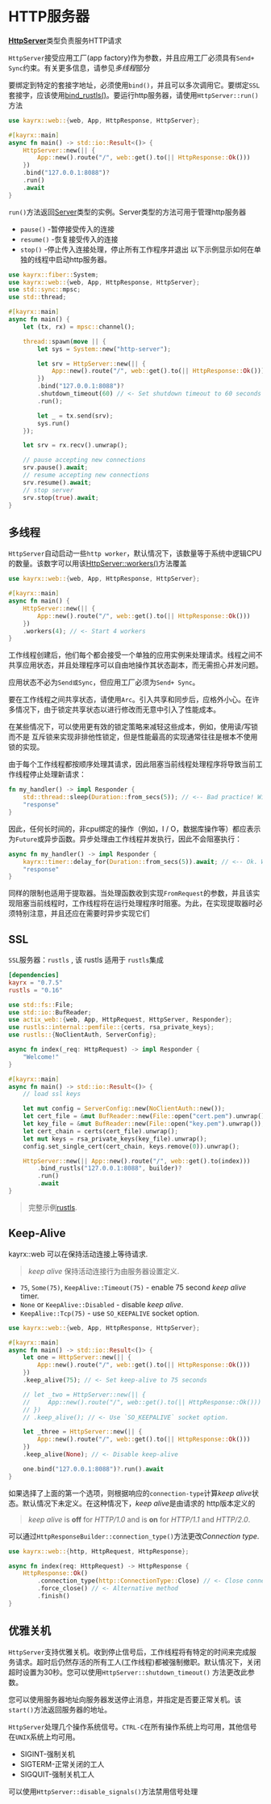 # HTTP服务器

[**HttpServer**](https://docs.rs/kayrx/0.7.5/kayrx/web/struct.HttpServer.html)类型负责服务HTTP请求

`HttpServer`接受应用工厂(app factory)作为参数，并且应用工厂必须具有`Send+ Sync`约束。有关更多信息，请参见*多线程*部分

要绑定到特定的套接字地址，必须使用`bind()`，并且可以多次调用它。要绑定`SSL`套接字，应该使用[bind_rustls()](https://docs.rs/kayrx/0.7.5/kayrx/web/struct.HttpServer.html#method.bind_rustls)。要运行http服务器，请使用`HttpServer::run()` 方法

```rust
use kayrx::web::{web, App, HttpResponse, HttpServer};

#[kayrx::main]
async fn main() -> std::io::Result<()> {
    HttpServer::new(|| {
        App::new().route("/", web::get().to(|| HttpResponse::Ok()))
    })
    .bind("127.0.0.1:8088")?
    .run()
    .await
}
```

`run()`方法返回[Server](https://docs.rs/kayrx/0.7.5/kayrx/web/dev/struct.Server.html)类型的实例。Server类型的方法可用于管理http服务器

- `pause()` -暂停接受传入的连接
- `resume()` -恢复接受传入的连接
- `stop()` -停止传入连接处理，停止所有工作程序并退出
以下示例显示如何在单独的线程中启动http服务器。

```rust
use kayrx::fiber::System;
use kayrx::web::{web, App, HttpResponse, HttpServer};
use std::sync::mpsc;
use std::thread;

#[kayrx::main]
async fn main() {
    let (tx, rx) = mpsc::channel();

    thread::spawn(move || {
        let sys = System::new("http-server");

        let srv = HttpServer::new(|| {
            App::new().route("/", web::get().to(|| HttpResponse::Ok()))
        })
        .bind("127.0.0.1:8088")?
        .shutdown_timeout(60) // <- Set shutdown timeout to 60 seconds
        .run();

        let _ = tx.send(srv);
        sys.run()
    });

    let srv = rx.recv().unwrap();

    // pause accepting new connections
    srv.pause().await;
    // resume accepting new connections
    srv.resume().await;
    // stop server
    srv.stop(true).await;
}
```

## 多线程

`HttpServer`自动启动一些`http worker`，默认情况下，该数量等于系统中逻辑CPU的数量。该数字可以用该[HttpServer::workers()](https://docs.rs/kayrx/0.7.5/kayrx/web/struct.HttpServer.html#method.workers)方法覆盖

```rust
use kayrx::web::{web, App, HttpResponse, HttpServer};

#[kayrx::main]
async fn main() {
    HttpServer::new(|| {
        App::new().route("/", web::get().to(|| HttpResponse::Ok()))
    })
    .workers(4); // <- Start 4 workers
}
```

工作线程创建后，他们每个都会接受一个单独的应用实例来处理请求。线程之间不共享应用状态，并且处理程序可以自由地操作其状态副本，而无需担心并发问题。

应用状态不必为`Send或Sync`，但应用工厂必须为`Send+ Sync`。

要在工作线程之间共享状态，请使用`Arc`。引入共享和同步后，应格外小心。在许多情况下，由于锁定共享状态以进行修改而无意中引入了性能成本。

在某些情况下，可以使用更有效的锁定策略来减轻这些成本，例如，使用读/写锁而不是 互斥锁来实现非排他性锁定，但是性能最高的实现通常往往是根本不使用锁的实现。

由于每个工作线程都按顺序处理其请求，因此阻塞当前线程处理程序将导致当前工作线程停止处理新请求：

```rust
fn my_handler() -> impl Responder {
    std::thread::sleep(Duration::from_secs(5)); // <-- Bad practice! Will cause the current worker thread to hang!
    "response"
}
```

因此，任何长时间的，非cpu绑定的操作（例如，I / O，数据库操作等）都应表示为`Future`或异步函数。异步处理由工作线程并发执行，因此不会阻塞执行：

```rust
async fn my_handler() -> impl Responder {
    kayrx::timer::delay_for(Duration::from_secs(5)).await; // <-- Ok. Worker thread will handle other requests here
    "response"
}
```

同样的限制也适用于提取器。当处理函数收到实现`FromRequest`的参数，并且该实现阻塞当前线程时，工作线程将在运行处理程序时阻塞。为此，在实现提取器时必须特别注意，并且还应在需要时异步实现它们

## SSL

`SSL`服务器：`rustls` , 该 rustls 适用于 `rustls`集成

```toml
[dependencies]
kayrx = "0.7.5"
rustls = "0.16"
```

```rust
use std::fs::File;
use std::io::BufReader;
use actix_web::{web, App, HttpRequest, HttpServer, Responder};
use rustls::internal::pemfile::{certs, rsa_private_keys};
use rustls::{NoClientAuth, ServerConfig};

async fn index(_req: HttpRequest) -> impl Responder {
    "Welcome!"
}

#[kayrx::main]
async fn main() -> std::io::Result<()> {
    // load ssl keys

    let mut config = ServerConfig::new(NoClientAuth::new());
    let cert_file = &mut BufReader::new(File::open("cert.pem").unwrap());
    let key_file = &mut BufReader::new(File::open("key.pem").unwrap());
    let cert_chain = certs(cert_file).unwrap();
    let mut keys = rsa_private_keys(key_file).unwrap();
    config.set_single_cert(cert_chain, keys.remove(0)).unwrap();

    HttpServer::new(|| App::new().route("/", web::get().to(index)))
        .bind_rustls("127.0.0.1:8088", builder)?
        .run()
        .await
}
```

> 完整示例[rustls](https://github.com/kayrx/awesome/tree/master/kayrx-examples/rustls).

## Keep-Alive

kayrx::web 可以在保持活动连接上等待请求.

> *keep alive* 保持活动连接行为由服务器设置定义.

- `75`, `Some(75)`, `KeepAlive::Timeout(75)` - enable 75 second *keep alive* timer.
- `None` or `KeepAlive::Disabled` - disable *keep alive*.
- `KeepAlive::Tcp(75)` - use `SO_KEEPALIVE` socket option.

```rust
use kayrx::web::{web, App, HttpResponse, HttpServer};

#[kayrx::main]
async fn main() -> std::io::Result<()> {
    let one = HttpServer::new(|| {
        App::new().route("/", web::get().to(|| HttpResponse::Ok()))
    })
    .keep_alive(75); // <- Set keep-alive to 75 seconds

    // let _two = HttpServer::new(|| {
    //     App::new().route("/", web::get().to(|| HttpResponse::Ok()))
    // })
    // .keep_alive(); // <- Use `SO_KEEPALIVE` socket option.

    let _three = HttpServer::new(|| {
        App::new().route("/", web::get().to(|| HttpResponse::Ok()))
    })
    .keep_alive(None); // <- Disable keep-alive

    one.bind("127.0.0.1:8088")?.run().await
}
```

如果选择了上面的第一个选项，则根据响应的`connection-type`计算*keep alive*状态。默认情况下未定义。在这种情况下，*keep alive*是由请求的 http版本定义的

> *keep alive* is **off** for *HTTP/1.0* and is **on** for *HTTP/1.1* and *HTTP/2.0*.

可以通过`HttpResponseBuilder::connection_type()`方法更改*Connection type*.

```rust
use kayrx::web::{http, HttpRequest, HttpResponse};

async fn index(req: HttpRequest) -> HttpResponse {
    HttpResponse::Ok()
        .connection_type(http::ConnectionType::Close) // <- Close connection
        .force_close() // <- Alternative method
        .finish()
}
```

## 优雅关机

`HttpServer`支持优雅关机。收到停止信号后，工作线程将有特定的时间来完成服务请求。超时后仍然存活的所有工人(工作线程)都被强制撤职。默认情况下，关闭超时设置为30秒。您可以使用`HttpServer::shutdown_timeout()` 方法更改此参数。

您可以使用服务器地址向服务器发送停止消息，并指定是否要正常关机。该`start()`方法返回服务器的地址。

`HttpServer`处理几个操作系统信号。`CTRL-C`在所有操作系统上均可用，其他信号在`UNIX`系统上均可用。

- SIGINT-强制关机
- SIGTERM-正常关闭的工人
- SIGQUIT-强制关机工人

可以使用`HttpServer::disable_signals()`方法禁用信号处理